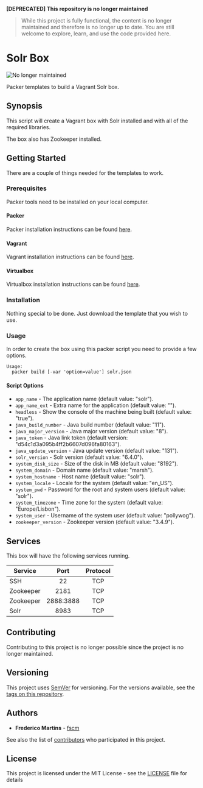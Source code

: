 **[DEPRECATED] This repository is no longer maintained**
> While this project is fully functional, the content is no longer maintained and therefore is no longer up to date. You are still welcome to explore, learn, and use the code provided here.

# Solr Box

![No longer maintained](https://img.shields.io/badge/maintenance-OFF-red.svg?&style=flat-square)

Packer templates to build a Vagrant Solr box.

## Synopsis

This script will create a Vagrant box with Solr installed and with all of
the required libraries.

The box also has Zookeeper installed.

## Getting Started

There are a couple of things needed for the templates to work.

### Prerequisites

Packer tools need to be installed on your local computer.

#### Packer

Packer installation instructions can be found [here](https://www.packer.io/docs/installation.html).

#### Vagrant

Vagrant installation instructions can be found [here](https://www.vagrantup.com/docs/installation/).

#### Virtualbox

Virtualbox installation instructions can be found [here](https://www.virtualbox.org/wiki/Downloads).

### Installation

Nothing special to be done. Just download the template that you wish to use.

### Usage

In order to create the box using this packer script you need to provide a
few options.

```
Usage:
  packer build [-var 'option=value'] solr.json
```

#### Script Options
- `app_name` - The application name (default value: "solr").
- `app_name_ext` - Extra name for the application (default value: "").
- `headless` - Show the console of the machine being built (default value: "true").
- `java_build_number` - Java build number (default value: "11").
- `java_major_version` - Java major version (default value: "8").
- `java_token` - Java link token (default version: "d54c1d3a095b4ff2b6607d096fa80163").
- `java_update_version` - Java update version (default value: "131").
- `solr_version` - Solr version (default value: "6.4.0").
- `system_disk_size` - Size of the disk in MB (default value: "8192").
- `system_domain` - Domain name (default value: "marsh").
- `system_hostname` - Host name (default value: "solr").
- `system_locale` - Locale for the system (default value: "en_US").
- `system_pwd` - Password for the root and system users (default value: "solr").
- `system_timezone` - Time zone for the system (default value: "Europe/Lisbon").
- `system_user` - Username of the system user (default value: "pollywog").
- `zookeeper_version` - Zookeeper version (default value: "3.4.9").

## Services

This box will have the following services running.

| Service      | Port      | Protocol |
|--------------|:---------:|:--------:|
| SSH          | 22        |    TCP   |
| Zookeeper    | 2181      |    TCP   |
| Zookeeper    | 2888:3888 |    TCP   |
| Solr         | 8983      |    TCP   |

## Contributing

Contributing to this project is no longer possible since the project is no
longer maintained.

## Versioning

This project uses [SemVer](http://semver.org/) for versioning. For the versions
available, see the [tags on this repository](https://github.com/fscm/packer-vagrant-solr/tags).

## Authors

* **Frederico Martins** - [fscm](https://github.com/fscm)

See also the list of [contributors](https://github.com/fscm/packer-vagrant-solr/contributors)
who participated in this project.

## License

This project is licensed under the MIT License - see the [LICENSE](LICENSE)
file for details
